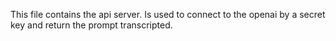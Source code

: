This file contains the api server.
Is used to connect to the openai by a secret key and return the prompt transcripted.
